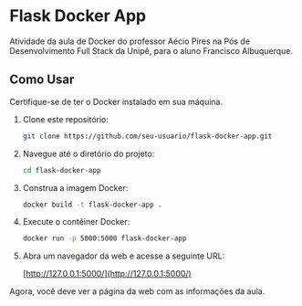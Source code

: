 # Flask Docker App

Atividade da aula de Docker do professor Aécio Pires na Pós de Desenvolvimento Full Stack da Unipê, para o aluno Francisco Albuquerque.

## Como Usar

Certifique-se de ter o Docker instalado em sua máquina.

1. Clone este repositório:

    ```bash
    git clone https://github.com/seu-usuario/flask-docker-app.git
    ```

2. Navegue até o diretório do projeto:

    ```bash
    cd flask-docker-app
    ```

3. Construa a imagem Docker:

    ```bash
    docker build -t flask-docker-app .
    ```

4. Execute o contêiner Docker:

    ```bash
    docker run -p 5000:5000 flask-docker-app
    ```

5. Abra um navegador da web e acesse a seguinte URL:

    [http://127.0.0.1:5000/](http://127.0.0.1:5000/)

Agora, você deve ver a página da web com as informações da aula.

